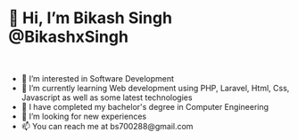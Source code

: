 <h1> 👋 Hi, I’m Bikash Singh @BikashxSingh </h1>
<br>
<ul>
<li> 👀 I’m interested in Software Development </li>
<li> 🌱 I’m currently learning Web development using PHP, Laravel, Html, Css, Javascript as well as some latest technologies </li>
<li> 🌱 I have completed my bachelor's degree in Computer Engineering </li>
<li> 💞️ I’m looking for new experiences </li>
<li> 📫 You can reach me at bs700288@gmail.com </li>
</ul>



<!---
BikashxSingh/BikashxSingh is a ✨ special ✨ repository because its `README.md` (this file) appears on your GitHub profile.
You can click the Preview link to take a look at your changes.
--->
